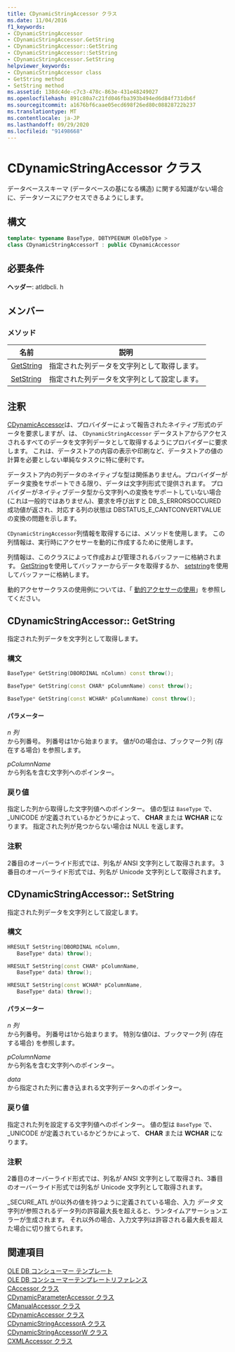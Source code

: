 ```yaml
---
title: CDynamicStringAccessor クラス
ms.date: 11/04/2016
f1_keywords:
- CDynamicStringAccessor
- CDynamicStringAccessor.GetString
- CDynamicStringAccessor::GetString
- CDynamicStringAccessor::SetString
- CDynamicStringAccessor.SetString
helpviewer_keywords:
- CDynamicStringAccessor class
- GetString method
- SetString method
ms.assetid: 138dc4de-c7c3-478c-863e-431e48249027
ms.openlocfilehash: 891c80a7c21fd046fba393b494ed6d84f731db6f
ms.sourcegitcommit: a1676bf6caae05ecd698f26ed80c08828722b237
ms.translationtype: MT
ms.contentlocale: ja-JP
ms.lasthandoff: 09/29/2020
ms.locfileid: "91498668"
---
```

# <a name="cdynamicstringaccessor-class"></a>CDynamicStringAccessor クラス

データベーススキーマ (データベースの基になる構造) に関する知識がない場合に、データソースにアクセスできるようにします。

## <a name="syntax"></a>構文

```cpp
template< typename BaseType, DBTYPEENUM OleDbType >
class CDynamicStringAccessorT : public CDynamicAccessor
```

## <a name="requirements"></a>必要条件

**ヘッダー**: atldbcli. h

## <a name="members"></a>メンバー

### <a name="methods"></a>メソッド

| 名前 | 説明 |
|-|-|
|[GetString](#getstring)|指定された列データを文字列として取得します。|
|[SetString](#setstring)|指定された列データを文字列として設定します。|

## <a name="remarks"></a>注釈

[CDynamicAccessor](../../data/oledb/cdynamicaccessor-class.md)は、プロバイダーによって報告されたネイティブ形式のデータを要求しますが、は、 `CDynamicStringAccessor` データストアからアクセスされるすべてのデータを文字列データとして取得するようにプロバイダーに要求します。 これは、データストアの内容の表示や印刷など、データストアの値の計算を必要としない単純なタスクに特に便利です。

データストア内の列データのネイティブな型は関係ありません。プロバイダーがデータ変換をサポートできる限り、データは文字列形式で提供されます。 プロバイダーがネイティブデータ型から文字列への変換をサポートしていない場合 (これは一般的ではありません)、要求を呼び出すと DB_S_ERRORSOCCURED 成功値が返され、対応する列の状態は DBSTATUS_E_CANTCONVERTVALUE の変換の問題を示します。

`CDynamicStringAccessor`列情報を取得するには、メソッドを使用します。 この列情報は、実行時にアクセサーを動的に作成するために使用します。

列情報は、このクラスによって作成および管理されるバッファーに格納されます。 [GetString](#getstring)を使用してバッファーからデータを取得するか、 [setstring](#setstring)を使用してバッファーに格納します。

動的アクセサークラスの使用例については、「 [動的アクセサーの使用](../../data/oledb/using-dynamic-accessors.md)」を参照してください。

## <a name="cdynamicstringaccessorgetstring"></a><a name="getstring"></a> CDynamicStringAccessor:: GetString

指定された列データを文字列として取得します。

### <a name="syntax"></a>構文

```cpp
BaseType* GetString(DBORDINAL nColumn) const throw();

BaseType* GetString(const CHAR* pColumnName) const throw();

BaseType* GetString(const WCHAR* pColumnName) const throw();
```

#### <a name="parameters"></a>パラメーター

*n 列*<br/>
から列番号。 列番号は1から始まります。 値が0の場合は、ブックマーク列 (存在する場合) を参照します。

*pColumnName*<br/>
から列名を含む文字列へのポインター。

### <a name="return-value"></a>戻り値

指定した列から取得した文字列値へのポインター。 値の型は `BaseType` で、_UNICODE が定義されているかどうかによって、 **CHAR** または **WCHAR** になります。 指定された列が見つからない場合は NULL を返します。

### <a name="remarks"></a>注釈

2番目のオーバーライド形式では、列名が ANSI 文字列として取得されます。 3番目のオーバーライド形式では、列名が Unicode 文字列として取得されます。

## <a name="cdynamicstringaccessorsetstring"></a><a name="setstring"></a> CDynamicStringAccessor:: SetString

指定された列データを文字列として設定します。

### <a name="syntax"></a>構文

```cpp
HRESULT SetString(DBORDINAL nColumn,
   BaseType* data) throw();

HRESULT SetString(const CHAR* pColumnName,
   BaseType* data) throw();

HRESULT SetString(const WCHAR* pColumnName,
   BaseType* data) throw();
```

#### <a name="parameters"></a>パラメーター

*n 列*<br/>
から列番号。 列番号は1から始まります。 特別な値0は、ブックマーク列 (存在する場合) を参照します。

*pColumnName*<br/>
から列名を含む文字列へのポインター。

*data*<br/>
から指定された列に書き込まれる文字列データへのポインター。

### <a name="return-value"></a>戻り値

指定された列を設定する文字列値へのポインター。 値の型は `BaseType` で、_UNICODE が定義されているかどうかによって、 **CHAR** または **WCHAR** になります。

### <a name="remarks"></a>注釈

2番目のオーバーライド形式では、列名が ANSI 文字列として取得され、3番目のオーバーライド形式では列名が Unicode 文字列として取得されます。

_SECURE_ATL が0以外の値を持つように定義されている場合、入力 *データ* 文字列が参照されるデータ列の許容最大長を超えると、ランタイムアサーションエラーが生成されます。 それ以外の場合、入力文字列は許容される最大長を超えた場合に切り捨てられます。

## <a name="see-also"></a>関連項目

[OLE DB コンシューマー テンプレート](../../data/oledb/ole-db-consumer-templates-cpp.md)<br/>
[OLE DB コンシューマーテンプレートリファレンス](../../data/oledb/ole-db-consumer-templates-reference.md)<br/>
[CAccessor クラス](../../data/oledb/caccessor-class.md)<br/>
[CDynamicParameterAccessor クラス](../../data/oledb/cdynamicparameteraccessor-class.md)<br/>
[CManualAccessor クラス](../../data/oledb/cmanualaccessor-class.md)<br/>
[CDynamicAccessor クラス](../../data/oledb/cdynamicaccessor-class.md)<br/>
[CDynamicStringAccessorA クラス](../../data/oledb/cdynamicstringaccessora-class.md)<br/>
[CDynamicStringAccessorW クラス](../../data/oledb/cdynamicstringaccessorw-class.md)<br/>
[CXMLAccessor クラス](../../data/oledb/cxmlaccessor-class.md)
